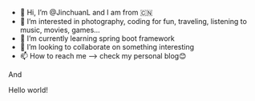 - 👋 Hi, I’m @JinchuanL and I am from :cn:
- 👀 I’m interested in photography, coding for fun, traveling, listening to music, movies, games...
- 🌱 I’m currently learning spring boot framework
- 💞️ I’m looking to collaborate on something interesting
- 📫 How to reach me --> check my personal blog😊

And

Hello world!

<!---
JinchuanL/JinchuanL is a ✨ special ✨ repository because its `README.md` (this file) appears on your GitHub profile.
You can click the Preview link to take a look at your changes.
--->
